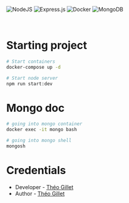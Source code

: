 ![NodeJS](https://img.shields.io/badge/node.js-6DA55F?style=for-the-badge&logo=node.js&logoColor=white)
![Express.js](https://img.shields.io/badge/express.js-%23404d59.svg?style=for-the-badge&logo=express&logoColor=%2361DAFB)
![Docker](https://img.shields.io/badge/docker-%230db7ed.svg?style=for-the-badge&logo=docker&logoColor=white)
![MongoDB](https://img.shields.io/badge/MongoDB-%234ea94b.svg?style=for-the-badge&logo=mongodb&logoColor=white)

&nbsp;
# Starting project

```bash
# Start containers
docker-compose up -d

# Start node server
npm run start:dev
```

# Mongo doc

```bash
# going into mongo container
docker exec -it mongo bash

# going into mongo shell
mongosh
```

# Credentials
- Developer - [Théo Gillet](https://github.com/theo-code33)
- Author - [Théo Gillet](https://github.com/theo-code33)